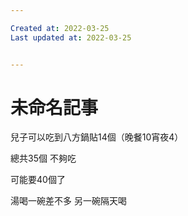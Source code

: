 ```yaml
---

Created at: 2022-03-25
Last updated at: 2022-03-25


---
```


# 未命名記事


兒子可以吃到八方鍋貼14個（晚餐10宵夜4）

總共35個 不夠吃

可能要40個了

湯喝一碗差不多 另一碗隔天喝

